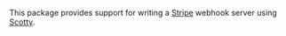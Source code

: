 This package provides support for writing a [Stripe]
webhook server using [Scotty].

  [Stripe]: https://stripe.com/

  [Scotty]: https://hackage.haskell.org/package/scotty

